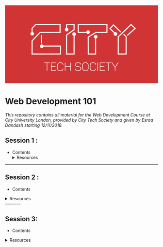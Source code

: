![logo](./Logo.png)
# Web Development 101
*This repository contains all material for the Web Development Course at City University London, provided by City Tech Society     and given by Esraa Dandash starting 12/11/2018.*

## Session 1 : ##
* Contents
         <details>
           <summary>Resources</summary>
           <p>How the Internet works: https://codeburst.io/how-the-internet-works-a240448b409e</p>
           <p>Introduction to HTML: https://www.w3schools.com/html/html_intro.asp</p>
           <p>Website Design: https://codeburst.io/9-best-website-layout-examples-and-ideas-for-web-design-in-2018-514420fbc18c</p>
         <p>Web Dev explained to a time traveller from 10 years ago: https://medium.freecodecamp.org/web-development-explained-to-a-time-traveler-from-ten-years-ago-600fad81170d</p>
         </details>
--------
## Session 2 : ##
* Contents
<details>
<summary>Resources</summary>
<p>Google Fonts: https://fonts.google.com</p>
<p>Material Icons: https://material.io/tools/icons/</p>
<p>Pictures from: https://unsplash.com/search/photos/university</p>
<p>Explanation of margin and padding: https://www.w3schools.com/css/css_boxmodel.asp</p>
<p>Modern CSS for Dinosaurs: https://medium.com/actualize-network/modern-css-explained-for-dinosaurs-5226febe3525</p>

</details>
--------

## Session 3: ##
* Contents
<details>
<summary>Resources</summary>
<p>The Ultimate Guide to CSS + Cheat Sheets: https://medium.com/level-up-web/the-ultimate-guide-to-css-103b0f883de3</p>
<p>CSS Cheat Sheet: https://adam-marsden.co.uk/css-cheat-sheet</p>
<p>Official Bootstrap4 Documentation: https://unsplash.com/search/photos/univFontersity</p>
<p>Bootstrap 4 Cheat Sheet: https://hackerthemes.com/bootstrap-cheatsheet/</p>

</details>
